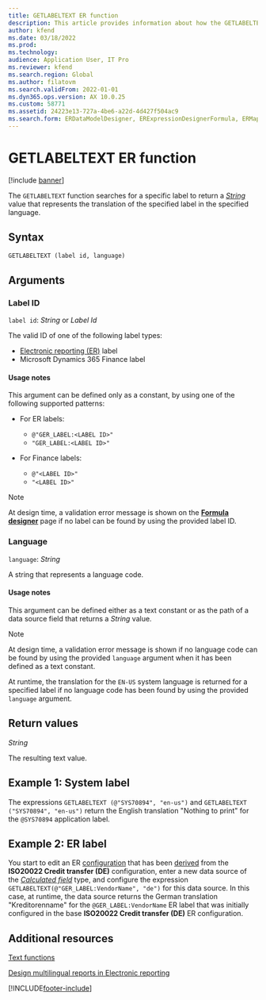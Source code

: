 ```yaml
---
title: GETLABELTEXT ER function
description: This article provides information about how the GETLABELTEXT Electronic reporting (ER) function is used.
author: kfend
ms.date: 03/18/2022
ms.prod: 
ms.technology: 
audience: Application User, IT Pro
ms.reviewer: kfend
ms.search.region: Global
ms.author: filatovm
ms.search.validFrom: 2022-01-01
ms.dyn365.ops.version: AX 10.0.25
ms.custom: 58771
ms.assetid: 24223e13-727a-4be6-a22d-4d427f504ac9
ms.search.form: ERDataModelDesigner, ERExpressionDesignerFormula, ERMappedFormatDesigner, ERModelMappingDesigner
---
```


# GETLABELTEXT ER function

[!include [banner](../includes/banner.md)]

The `GETLABELTEXT` function searches for a specific label to return a *[String](er-formula-supported-data-types-primitive.md#string)* value that represents the translation of the specified label in the specified language.

## Syntax

```vb
GETLABELTEXT (label id, language)
```

## Arguments

### Label ID

`label id`: *String* or *Label Id*

The valid ID of one of the following label types:

- [Electronic reporting (ER)](general-electronic-reporting.md) label
- Microsoft Dynamics 365 Finance label

#### Usage notes

This argument can be defined only as a constant, by using one of the following supported patterns:

- For ER labels:

    - `@"GER_LABEL:<LABEL ID>"`
    - `"GER_LABEL:<LABEL ID>"`

- For Finance labels:

    - `@"<LABEL ID>"`
    - `"<LABEL ID>"`

> [!NOTE]
> At design time, a validation error message is shown on the **[Formula designer](er-advanced-formula-editor.md)** page if no label can be found by using the provided label ID.

### Language

`language`: *String*

A string that represents a language code.

#### Usage notes

This argument can be defined either as a text constant or as the path of a data source field that returns a *String* value.

> [!NOTE]
> At design time, a validation error message is shown if no language code can be found by using the provided `language` argument when it has been defined as a text constant.
>
> At runtime, the translation for the `EN-US` system language is returned for a specified label if no language code has been found by using the provided `language` argument.

## Return values

*String*

The resulting text value.

## <a name=example-1></a>Example 1: System label

The expressions `GETLABELTEXT (@"SYS70894", "en-us")` and `GETLABELTEXT ("SYS70894", "en-us")` return the English translation "Nothing to print" for the `@SYS70894` application label.

## <a name=example-2></a>Example 2: ER label

You start to edit an ER [configuration](general-electronic-reporting.md#Configuration) that has been [derived](er-quick-start2-customize-report.md#DeriveProvidedFormat) from the **ISO20022 Credit transfer (DE)** configuration, enter a new data source of the *[Calculated field](er-calculated-field-ds-performance.md)* type, and configure the expression `GETLABELTEXT(@"GER_LABEL:VendorName", "de")` for this data source. In this case, at runtime, the data source returns the German translation "Kreditorenname" for the `@GER_LABEL:VendorName` ER label that was initially configured in the base **ISO20022 Credit transfer (DE)** ER configuration.

## Additional resources

[Text functions](er-functions-category-text.md)

[Design multilingual reports in Electronic reporting](er-design-multilingual-reports.md)

[!INCLUDE[footer-include](../../../includes/footer-banner.md)]
